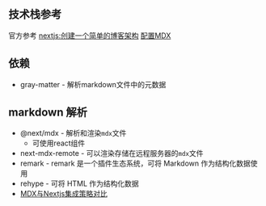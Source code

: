 
## 技术栈参考

官方参考
[nextjs:创建一个简单的博客架构](https://nextjs.org/learn-pages-router/basics/data-fetching/blog-data)
[配置MDX](https://nextjs.org/docs/app/building-your-application/configuring/mdx)

## 依赖

- gray-matter - 解析markdown文件中的元数据


## markdown 解析

- @next/mdx - 解析和渲染`mdx`文件
	- 可使用react组件
- next-mdx-remote - 可以渲染存储在远程服务器的`mdx`文件
- remark - remark 是一个插件生态系统，可将 Markdown 作为结构化数据使用
- rehype - 可将 HTML 作为结构化数据
- [MDX与Nextjs集成策略对比](https://dev.to/tylerlwsmith/quick-comparison-of-mdx-integration-strategies-with-next-js-1kcm)